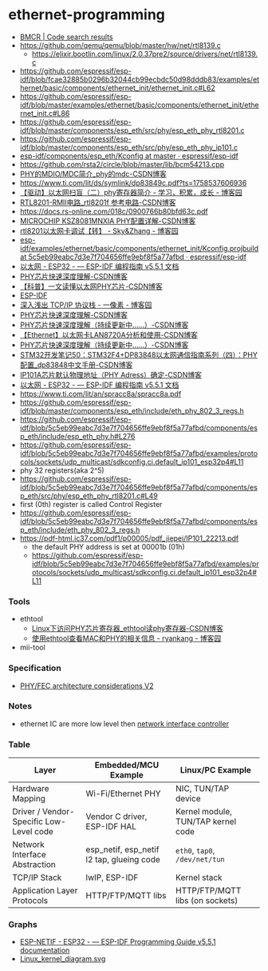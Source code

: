 ethernet-programming
====================
- [BMCR | Code search results](https://github.com/search?q=repo%3Aqemu%2Fqemu%20BMCR&type=code)
- https://github.com/qemu/qemu/blob/master/hw/net/rtl8139.c
  - https://elixir.bootlin.com/linux/2.0.37pre2/source/drivers/net/rtl8139.c
- https://github.com/espressif/esp-idf/blob/fcae32885b0296b32044cb99ecbdc50d98dddb83/examples/ethernet/basic/components/ethernet_init/ethernet_init.c#L62
- https://github.com/espressif/esp-idf/blob/master/examples/ethernet/basic/components/ethernet_init/ethernet_init.c#L86
- https://github.com/espressif/esp-idf/blob/master/components/esp_eth/src/phy/esp_eth_phy_rtl8201.c
- https://github.com/espressif/esp-idf/blob/master/components/esp_eth/src/phy/esp_eth_phy_ip101.c
- [esp-idf/components/esp_eth/Kconfig at master · espressif/esp-idf](https://github.com/espressif/esp-idf/blob/master/components/esp_eth/Kconfig)
- https://github.com/rsta2/circle/blob/master/lib/bcm54213.cpp
- [PHY的MDIO/MDC简介_phy的mdc-CSDN博客](https://blog.csdn.net/linyangspring/article/details/27177277)
- https://www.ti.com/lit/ds/symlink/dp83849c.pdf?ts=1758537606936
- [【驱动】以太网扫盲（二）phy寄存器简介 - 学习，积累，成长 - 博客园](https://www.cnblogs.com/dongxb/p/17365055.html)
- [RTL8201-RMII电路_rtl8201f 参考电路-CSDN博客](https://blog.csdn.net/weixin_42005993/article/details/88563909)
- https://docs.rs-online.com/018c/0900766b80bfd63c.pdf
- [MICROCHIP KSZ8081MNXIA PHY配置详解-CSDN博客](https://blog.csdn.net/qq_44832590/article/details/127102685)
- [rtl8201以太网卡调试【转】 - Sky&Zhang - 博客园](https://www.cnblogs.com/sky-heaven/p/10335510.html)
- [esp-idf/examples/ethernet/basic/components/ethernet_init/Kconfig.projbuild at 5c5eb99eabc7d3e7f704656ffe9ebf8f5a77afbd · espressif/esp-idf](https://github.com/espressif/esp-idf/blob/5c5eb99eabc7d3e7f704656ffe9ebf8f5a77afbd/examples/ethernet/basic/components/ethernet_init/Kconfig.projbuild#L16)
- [以太网 - ESP32 - — ESP-IDF 编程指南 v5.5.1 文档](https://docs.espressif.com/projects/esp-idf/zh_CN/stable/esp32/api-reference/network/esp_eth.html#misc-operation-of-driver)
- [PHY芯片快速深度理解-CSDN博客](https://blog.csdn.net/zhiyuan2021/article/details/125420299)
- [【科普】一文读懂以太网PHY芯片-CSDN博客](https://blog.csdn.net/weixin_43381663/article/details/131874207)
- [ESP-IDF](https://sourcevu.sysprogs.com/espressif/esp-idf/)
- [深入浅出 TCP/IP 协议栈 - 一像素 - 博客园](https://www.cnblogs.com/onepixel/p/7092302.html)
- [PHY芯片快速深度理解-CSDN博客](https://blog.csdn.net/zhiyuan2021/article/details/125420299)
- [PHY芯片快速深度理解（持续更新中……）-CSDN博客](https://blog.csdn.net/qq_40715266/article/details/124095801)
- [【Ethernet】以太网卡LAN8720A分析和使用-CSDN博客](https://blog.csdn.net/ZHONGCAI0901/article/details/118302801)
- [PHY芯片快速深度理解（持续更新中……）-CSDN博客](https://blog.csdn.net/qq_40715266/article/details/124095801)
- [STM32开发笔记50：STM32F4+DP83848以太网通信指南系列（四）：PHY配置_dp83848中文手册-CSDN博客](https://snmplink.blog.csdn.net/article/details/84845984)
- [IP101A芯片默认物理地址（PHY Adress）确定-CSDN博客](https://blog.csdn.net/Ropai/article/details/6961157)
- [以太网 - ESP32 - — ESP-IDF 编程指南 v5.5.1 文档](https://docs.espressif.com/projects/esp-idf/zh_CN/stable/esp32/api-reference/network/esp_eth.html)
- https://www.ti.com/lit/an/spracc8a/spracc8a.pdf
- https://github.com/espressif/esp-idf/blob/master/components/esp_eth/include/eth_phy_802_3_regs.h
- https://github.com/espressif/esp-idf/blob/5c5eb99eabc7d3e7f704656ffe9ebf8f5a77afbd/components/esp_eth/include/esp_eth_phy.h#L276
- https://github.com/espressif/esp-idf/blob/5c5eb99eabc7d3e7f704656ffe9ebf8f5a77afbd/examples/protocols/sockets/udp_multicast/sdkconfig.ci.default_ip101_esp32p4#L11
- phy 32 registers(aka 2^5)
- https://github.com/espressif/esp-idf/blob/5c5eb99eabc7d3e7f704656ffe9ebf8f5a77afbd/components/esp_eth/src/phy/esp_eth_phy_rtl8201.c#L49
- first (0th) register is called Control Register
- https://github.com/espressif/esp-idf/blob/5c5eb99eabc7d3e7f704656ffe9ebf8f5a77afbd/components/esp_eth/include/eth_phy_802_3_regs.h
- https://pdf-html.ic37.com/pdf1/p00005/pdf_jiepei/IP101_22213.pdf
  - the default PHY address is set at 00001b (01h)
  - https://github.com/espressif/esp-idf/blob/5c5eb99eabc7d3e7f704656ffe9ebf8f5a77afbd/examples/protocols/sockets/udp_multicast/sdkconfig.ci.default_ip101_esp32p4#L11

### Tools
- ethtool
  - [Linux下访问PHY芯片寄存器_ethtool读phy寄存器-CSDN博客](https://blog.csdn.net/m0_57982541/article/details/125502467)
  - [使用ethtool查看MAC和PHY的相关信息 - ryankang - 博客园](https://www.cnblogs.com/rykang/p/11949759.html)
- mii-tool

### Specification
- [PHY/FEC architecture considerations V2](https://www.ieee802.org/3/dj/public/23_03/brown_3dj_01a_2303.pdf)

### Notes
- ethernet IC are more low level then [network interface controller](https://en.wikipedia.org/wiki/Network_interface_controller)

### Table
| Layer                              | Embedded/MCU Example         | Linux/PC Example                   |
|-------------------------------------|------------------------------|-------------------------------------|
| Hardware Mapping                    | Wi-Fi/Ethernet PHY           | NIC, TUN/TAP device                |
| Driver / Vendor-Specific Low-Level code | Vendor C driver, ESP-IDF HAL | Kernel module, TUN/TAP kernel code |
| Network Interface Abstraction       | esp_netif, esp_netif l2 tap, glueing code        | `eth0`, `tap0`, `/dev/net/tun`     |
| TCP/IP Stack                        | lwIP, ESP-IDF                | Kernel stack                       |
| Application Layer Protocols         | HTTP/FTP/MQTT libs           | HTTP/FTP/MQTT libs (on sockets)    |

### Graphs
- [ESP-NETIF - ESP32 - — ESP-IDF Programming Guide v5.5.1 documentation](https://docs.espressif.com/projects/esp-idf/en/stable/esp32/api-reference/network/esp_netif.html#esp-netif-architecture)
- [Linux_kernel_diagram.svg](https://graphviz.org/Gallery/directed/Linux_kernel_diagram.svg)
